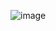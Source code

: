![image](https://github.com/kumarkse/MusicGen/assets/109473805/cf0904c5-68c4-45a6-a216-99b3f19aa184)
